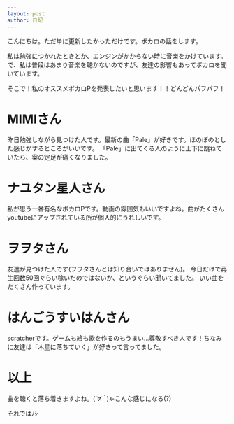 ```yaml
---
layout: post
author: 日記
---
```

こんにちは。ただ単に更新したかっただけです。ボカロの話をします。 <!--more-->

私は勉強につかれたときとか、エンジンがかからない時に音楽をかけています。
で、私は普段はあまり音楽を聴かないのですが、友達の影響もあってボカロを聞いています。

そこで！私のオススメボカロPを発表したいと思います！！どんどんパフパフ！

# MIMIさん

昨日勉強しながら見つけた人です。最新の曲「Pale」が好きです。ほのぼのとした感じがするところがいいです。
「Pale」に出てくる人のように上下に跳ねていたら、案の定足が痛くなりました。

# ナユタン星人さん

私が思う一番有名なボカロPです。動画の雰囲気もいいですよね。曲がたくさんyoutubeにアップされている所が個人的にうれしいです。

# ヲヲタさん

友達が見つけた人です(ヲヲタさんとは知り合いではありません)。
今日だけで再生回数50回ぐらい稼いだのではないか、というぐらい聞いてました。
いい曲をたくさん作っています。

# はんごうすいはんさん

scratcherです。ゲームも絵も歌を作るのもうまい…尊敬すべき人です！ちなみに友達は「木星に落ちていく」が好きって言ってました。

# 以上

曲を聴くと落ち着きますよね。(*´∀｀*)←こんな感じになる(?)

それではﾉｼ

